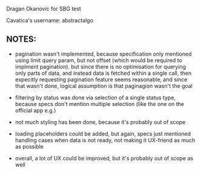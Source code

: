Dragan Okanovic for SBG test

Cavatica's username: abstractalgo

## NOTES:

 - pagination wasn't implemented, because specification only mentioned using limit query param, but not offset (which would be required to implment pagination). but since there is no optimisation for querying only parts of data, and instead data is fetched within a single call, then expecitly requesting pagination feature seems reasonable, and since that wasn't done, logical assumption is that paginagion wasn't the goal

 - filtering by status was done via selection of a single status type, because specs don't mention multiple selection (like the one on the official app e.g.)

 - not much styling has been done, because it's probably out of scope

 - loading placeholders could be added, but again, specs just mentioned handling cases when data is not ready, not making it UX-friend as much as possible

 - overall, a lot of UX could be improved, but it's probably out of scope as well